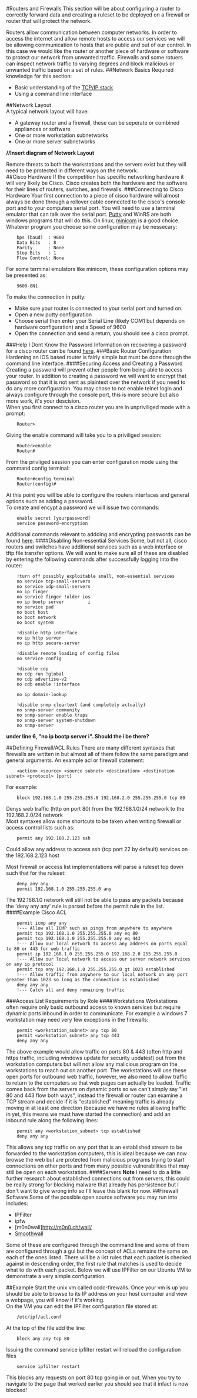 #Routers and Firewalls
This section will be about configuring a router to correctly forward data and creating a ruleset to be deployed on a firewall or router that will protect the network.

Routers allow communication between computer networks. In order to access the internet and allow remote hosts to access our services we will be allowing communication to hosts that are public and out of our control. In this case we would like the router or another piece of hardware or software to protect our network from unwanted traffic. Firewalls and some rotuers can inspect network traffic to varying degrees and block malicious or unwanted traffic based on a set of rules.
##Network Basics
Required knowledge for this section:
* Basic understanding of the [TCP/IP stack](http://en.wikipedia.org/wiki/Internet_protocol_suite)  
* Using a command line interface

##Network Layout  
A typical network layout will have:  
* A gateway router and a firewall, these can be seperate or combined appliances or software
* One or more workstation subnetworks
* One or more server subnetworks  

__//Insert diagram of Network Layout__

Remote threats to both the workstations and the servers exist but they will need to be protected in different ways on the network.  
##Cisco Hardware
If the competition has specific networking hardware it will very likely be Cisco. Cisco creates both the hardware and the software for their lines of routers, switches, and firewalls.
###Connecting to Cisco Hardware
Your first connection to a piece of cisco hardware will almost always be done through a rollover cable connected to the cisco's console port and to your computers serial port. You will need to use a terminal emulator that can talk over the serial port. [Putty](http://www.putty.org/) and WinRS are both windows programs that will do this. On linux, [minicom](http://en.wikipedia.org/wiki/Minicom) is a good choice. Whatever program you choose some configuration may be nessecary:
~~~
    bps (baud)  : 9600
    Data Bits   : 8
    Parity      : None
    Stop Bits   : 1
    Flow Control: None
~~~
For some terminal emulators like minicom, these configuration options may be presented as:
~~~
    9600-8N1
~~~

To make the connection in putty:  
* Make sure your router is connected to your serial port and turned on.
* Open a new putty configuration
* Choose serial then enter your Serial Line (likely COM1 but depends on hardware configuration) and a Speed of 9600
* Open the connection and send a return, you should see a cisco prompt.

###Help I Dont Know the Password
Information on recovering a password for a cisco router can be found [here](http://www.cisco.com/en/US/products/hw/routers/ps259/products_password_recovery09186a0080094675.shtml).
###Basic Router Configuration
Hardening an IOS based router is fairly simple but must be done through the command line interface.
####Securing Access and Creating a Password
Creating a password will prevent other people from being able to access your router. In addition to creating a password we will want to encrypt that password so that it is not sent as plaintext over the network if you need to do any more configuration. You may chose to not enable telnet login and always configure through the console port, this is more secure but also more work, it's your descision.  
When you first connect to a cisco router you are in unpriviliged mode with a prompt:
~~~
	Router>
~~~
Giving the enable command will take you to a priviliged session:
~~~
	Router>enable
	Router#
~~~
From the privliged session you can enter configuration mode using the command config terminal:
~~~
	Router#config terminal
	Router(config)#
~~~
At this point you will be able to configure the routers interfaces and general options such as adding a password.  
To create and encypt a password we will issue two commands:
~~~
	enable secret [yourpassword]
	service password-encryption
~~~
Additional commands relevant to addding and encrypting passwords can be found [here](http://www.cisco.com/en/US/docs/ios/12_2/security/configuration/guide/scfpass.html#wp1000927).
####Disabling Non-essential Services
Some, but not all, cisco routers and switches have additional services such as a web interface or tftp file transfer options. We will want to make sure all of these are disabled by entering the following commands after successfully logging into the router:
~~~
    !turn off possibly exploitable small, non-essential services
    no service tcp-small-servers
    no service udp-small-servers
    no ip finger
    no service finger !older ios
    no ip bootp server         i
    no service pad
    no boot host
    no boot network
    no boot system

    !disable http interface
    no ip http server
    no ip http secure-server

    !disable remote loading of config files
    no service config

    !disable cdp
    no cdp run !global
    no cdp advertise-v2
    no cdb enable !interface

    no ip domain-lookup

    !disable snmp cleartext (and completely actually)
    no snmp-server community
    no snmp-server enable traps
    no snmp-server system-shutdown
    no snmp-server
~~~

__under line 6, "no ip bootp server 	i". Should the i be there?__

##Defining Firewall/ACL Rules
There are many different syntaxes that firewalls are written in but almost all of them follow the same paradigm and general arguments. An example acl or firewall statement:
~~~
	<action> <source> <source subnet> <destination> <destination subnet> <protocol> [port]
~~~
For example:  
~~~
    block 192.168.1.0 255.255.255.0 192.168.2.0 255.255.255.0 tcp 80  
~~~
Denys web traffic (http on port 80) from the 192.168.1.0/24 network to the 192.168.2.0/24 network  
Most syntaxes allow some shortcuts to be taken when writing firewall or access control lists such as:  
~~~
	permit any 192.168.2.123 ssh  
~~~
Could allow any address to access ssh (tcp port 22 by default) services on the 192.168.2.123 host  
  
Most firewall or access list implementations will parse a ruleset top down such that for the ruleset:  
~~~
    deny any any
    permit 192.168.1.0 255.255.255.0 any
~~~
The 192.168.1.0 network will still not be able to pass any packets because the 'deny any any' rule is parsed before the permit rule in the list.
####Example Cisco ACL
~~~
    permit icmp any any
	!--- Allow all ICMP such as pings from anywhere to anywhere
    permit tcp 192.168.1.0 255.255.255.0 any eq 80
    permit tcp 192.168.1.0 255.255.255.0 any eq 443
	!--- Allow our local network to access any address on ports equal to 80 or 443 for web traffic
    permit ip 192.168.1.0 255.255.255.0 192.168.2.0 255.255.255.0
	!--- Allow our local network to access our server network services on any ip protocol
    permit tcp any 192.168.1.0 255.255.255.0 gt 1023 established
	!--- Allow traffic from anywhere to our local network on any port greater than 1023 so long as the connection is established
    deny any any
	!--- Catch all and deny remaining traffic
~~~
###Access List Requirements by Role
####Workstations
Workstations often require only basic outbound access to known services but require dynamic ports inbound in order to communicate. For example a windows 7 workstation may need very few exceptions in the firewalls:
~~~
	permit <workstation_subnet> any tcp 80
	permit <workstation_subnet> any tcp 443
	deny any any
~~~
The above example would allow traffic on ports 80 & 443 (often http and https traffic, including windows update for security updates!) out from the workstation computers but will not allow any malicious program on the workstations to reach out on another port. The workstations will use these open ports for outbound web traffic, however, we also need to allow traffic to return to the computers so that web pages can actually be loaded. Traffic comes back from the servers on dynamic ports so we can't simply say "let 80 and 443 flow both ways", instead the firewall or router can examine a TCP stream and decide if it is "established" meaning traffic is already moving in at least one direction (because we have no rules allowing traffic in yet, this means we must have started the connection) and add an inbound rule along the following lines:
~~~
	permit any <workstation_subnet> tcp established
	deny any any
~~~
This allows any tcp traffic on any port that is an established stream to be forwarded to the workstation computers, this is ideal because we can now browse the web but are protected from malicious programs trying to start connections on other ports and from many possible vulnerabilities that may still be open on each workstation.
####Servers
__Note__
I need to do a little further research about established connections out from servers, this could be really strong for blocking malware that already has persistence but I don't want to give wrong info so I'll leave this blank for now.
##Firewall Software
Some of the possible open source software you may run into includes:
* IPFilter
* ipfw
* [m0n0wall]http://m0n0.ch/wall/
* [Smoothwall](http://www.smoothwall.org/)

Some of these are configured through the command line and some of them are configured through a gui but the concept of ACLs remains the same on each of the ones listed. There will be a list rules that each packet is checked against in descending order, the first rule that matches is used to decide what to do with each packet. Below we will use IPFilter on our Ubuntu VM to demonstrate a very simple configuration.

##Example
Start the unix vm called ccdc-firewalls.
Once your vm is up you should be able to browse to its IP address on your host computer and view a webpage, you will know if it's working.  
On the VM you can edit the IPFilter configuration file stored at:
~~~
	/etc/ipf/acl.conf
~~~
At the top of the file add the line:
~~~
	block any any tcp 80
~~~
Issuing the command service ipfilter restart will reload the configuration files
~~~
	service ipfilter restart
~~~
This blocks any requests on port 80 tcp going in or out. When you try to navigate to the page that worked earlier you should see that it infact is now blocked!